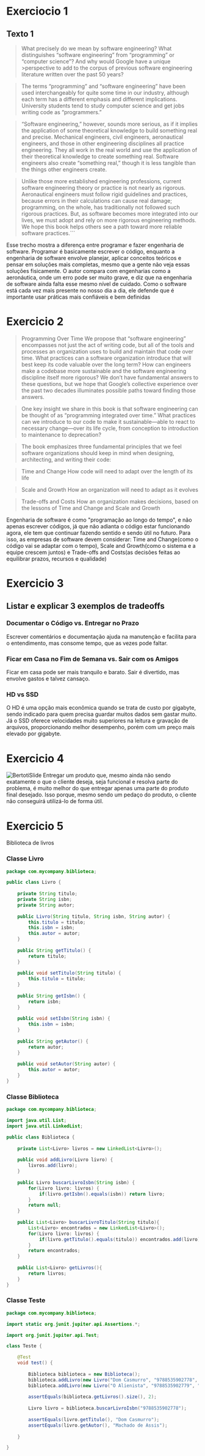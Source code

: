 # Exerciocio 1
## Texto 1

>What precisely do we mean by software engineering? What distinguishes “software engineering” from “programming” or “computer science”? And why would Google have a unique >perspective to add to the corpus of previous software engineering literature written over the past 50 years?

>The terms “programming” and “software engineering” have been used
interchangeably for quite some time in our industry, although 
each term has a different emphasis and different implications. 
University students tend to study computer science and get jobs 
writing code as “programmers.”

>“Software engineering,” however, sounds more serious, as if it 
implies the application of some theoretical knowledge to build 
something real and precise. Mechanical engineers, civil engineers, 
aeronautical engineers, and those in other engineering disciplines
all practice engineering. They all work in the real world and use
the application of their theoretical knowledge to create something 
real. Software engineers also create “something real,” though it
is less tangible than the things other engineers create.

>Unlike those more established engineering professions, current 
software engineering theory or practice is not nearly as rigorous.
Aeronautical engineers must follow rigid guidelines and 
practices, because errors in their calculations can cause real 
damage; programming, on the whole, has traditionally not followed 
such rigorous practices. But, as software becomes more integrated 
into our lives, we must adopt and rely on more rigorous 
engineering methods. We hope this book helps others see a path 
toward more reliable software practices.```

Esse trecho mostra a diferença entre programar e fazer engenharia de software. Programar é basicamente escrever o código, enquanto a engenharia de software envolve planejar, aplicar conceitos teóricos e pensar em soluções mais completas, mesmo que a gente não veja essas soluções fisicamente. O autor compara com engenharias como a aeronáutica, onde um erro pode ser muito grave, e diz que na engenharia de software ainda falta esse mesmo nível de cuidado. Como o software está cada vez mais presente no nosso dia a dia, ele defende que é importante usar práticas mais confiáveis e bem definidas

# Exercicio 2

>Programming Over Time
>We propose that “software engineering” encompasses not just the act of writing code, but all of the tools and processes an organization uses to build and maintain that code over time. What practices can a software organization introduce that will best keep its code valuable over the long term? How can engineers make a codebase more sustainable and the software engineering discipline itself more rigorous? We don’t have fundamental answers to these questions, but we hope that Google’s collective experience over the past two decades illuminates possible paths toward finding those answers.
 
>One key insight we share in this book is that software engineering can be thought of as “programming integrated over time.” What practices can we introduce to our code to make it sustainable—able to react to necessary change—over its life cycle, from conception to introduction to maintenance to deprecation?
 
>The book emphasizes three fundamental principles that we feel software organizations should keep in mind when designing, architecting, and writing their code:
 
>Time and Change
>How code will need to adapt over the length of its life
 
>Scale and Growth
>How an organization will need to adapt as it evolves
 
>Trade-offs and Costs
>How an organization makes decisions, based on the lessons of Time and Change and Scale and Growth

Engenharia de software é como "programação ao longo do tempo", e não apenas escrever códigos, já que não adianta o código estar funcionando agora, ele tem que continuar fazendo sentido e sendo útil no futuro. Para isso, as empresas de software devem considerar: Time and Change(como o código vai se adaptar com o tempo), Scale and Growth(como o sistema e a equipe crescem juntos) e Trade-offs and Costs(as decisões feitas ao equilibrar prazos, recursos e qualidade)

# Exercicio 3
## Listar e explicar 3 exemplos de tradeoffs
### Documentar o Código vs. Entregar no Prazo
Escrever comentários e documentação ajuda na manutenção e facilita para o entendimento, mas consome tempo, que as vezes pode faltar.

### Ficar em Casa no Fim de Semana vs. Sair com os Amigos
Ficar em casa pode ser mais tranquilo e barato. Sair é divertido, mas envolve gastos e talvez cansaço.

### HD vs SSD
O HD é uma opção mais econômica quando se trata de custo por gigabyte, sendo indicado para quem precisa guardar muitos dados sem gastar muito. Já o SSD oferece velocidades muito superiores na leitura e gravação de arquivos, proporcionando melhor desempenho, porém com um preço mais elevado por gigabyte.

# Exercicio 4
![BertotiSlide](https://github.com/user-attachments/assets/63c2f3f8-e75a-4211-a91b-d95d42a9b901)
Entregar um produto que, mesmo ainda não sendo exatamente o que o cliente deseja, seja funcional e resolva parte do problema, é muito melhor do que entregar apenas uma parte do produto final desejado. Isso porque, mesmo sendo um pedaço do produto, o cliente não conseguirá utilizá-lo de forma útil.

# Exercicio 5
 Biblioteca de livros
### Classe Livro
```java
package com.mycompany.biblioteca;

public class Livro {
	
	private String titulo;
	private String isbn;
	private String autor;
	
	public Livro(String titulo, String isbn, String autor) {
		this.titulo = titulo;
		this.isbn = isbn;
		this.autor = autor;
	}
	
	public String getTitulo() {
		return titulo;
	}
	
	public void setTitulo(String titulo) {
		this.titulo = titulo;
	}
	
	public String getIsbn() {
		return isbn;
	}
	
	public void setIsbn(String isbn) {
		this.isbn = isbn;
	}
	
	public String getAutor() {
		return autor;
	}
	
	public void setAutor(String autor) {
		this.autor = autor;
	}
} 
```
### Classe Biblioteca
```java
package com.mycompany.biblioteca;

import java.util.List;
import java.util.LinkedList;

public class Biblioteca {
	
	private List<Livro> livros = new LinkedList<Livro>();
	
	public void addLivro(Livro livro) {
		livros.add(livro);
	}
	
	public Livro buscarLivroIsbn(String isbn) {
		for(Livro livro: livros) {
			if(livro.getIsbn().equals(isbn)) return livro;
		}
		return null;
	}
	
	public List<Livro> buscarLivroTitulo(String titulo){
		List<Livro> encontrados = new LinkedList<Livro>();
		for(Livro livro: livros) {
			if(livro.getTitulo().equals(titulo)) encontrados.add(livro);
		}
		return encontrados;
	}
	
	public List<Livro> getLivros(){
		return livros;
	}
} 

```

### Classe Teste
```java
package com.mycompany.biblioteca;

import static org.junit.jupiter.api.Assertions.*;

import org.junit.jupiter.api.Test;

class Teste {

    @Test
    void test() {
        
        Biblioteca biblioteca = new Biblioteca();
        biblioteca.addLivro(new Livro("Dom Casmurro", "9788535902778", "Machado de Assis"));
        biblioteca.addLivro(new Livro("O Alienista", "9788535902779", "Machado de Assis"));
        
        assertEquals(biblioteca.getLivros().size(), 2);
        
        Livro livro = biblioteca.buscarLivroIsbn("9788535902778");
        
        assertEquals(livro.getTitulo(), "Dom Casmurro");
        assertEquals(livro.getAutor(), "Machado de Assis");
        
    }

} 
```
